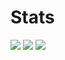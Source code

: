 # Stats
![](http://github-profile-summary-cards.vercel.app/api/cards/profile-details?username=P1ecful&theme=ayu_mirage)
![](http://github-profile-summary-cards.vercel.app/api/cards/most-commit-language?username=P1ecful&theme=ayu_mirage)
![](http://github-profile-summary-cards.vercel.app/api/cards/stats?username=P1ecful&theme=ayu_mirage)
